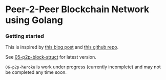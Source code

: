 # Peer-2-Peer Blockchain Network using Golang

### Getting started

This is inspired by [this blog post](https://medium.com/@mycoralhealth/code-a-simple-p2p-blockchain-in-go-46662601f417) and [this github repo](https://github.com/mycoralhealth/blockchain-tutorial/tree/master/p2p).

See [05-p2p-block-struct](https://github.com/sumantabose/go-p2p-blockchain/tree/master/05-p2p-block-struct) for latest version.

`06-p2p-heroku` is work under progress (currently incomplete) and may not be completed any time soon.
